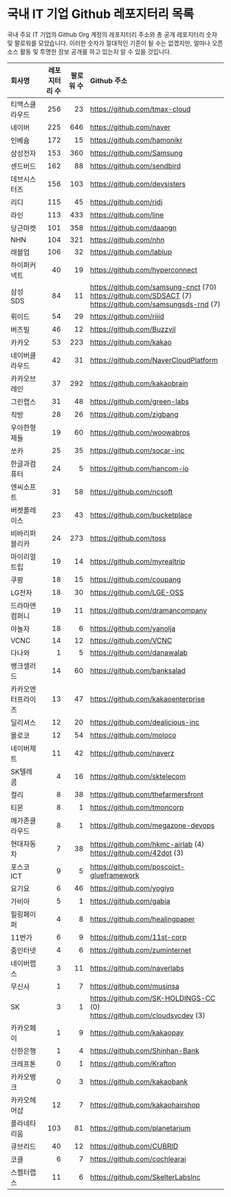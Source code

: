 # 국내 IT 기업 Github 레포지터리 목록
국내 주요 IT 기업의 Github Org 계정의 레포지터리 주소와 총 공개 레포지터리 숫자 및 팔로워를 모았습니다. 이러한 숫자가 절대적인 기준이 될 수는 없겠지만, 얼마나 오픈 소스 활동 및 투명한 정보 공개를 하고 있는지 알 수 있을 것입니다.

<!-- MARKDOWN_TABLE(GITHUB): START -->

| **회사명** | **레포지터리 수** | **팔로워 수** | **Github 주소** |
|:---|---:|---:|:---|
| 티맥스클라우드 | 256 | 23 | https://github.com/tmax-cloud |
| 네이버 | 225 | 646 | https://github.com/naver |
| 인베슘 | 172 | 15 | https://github.com/hamonikr |
| 삼성전자 | 153 | 360 | https://github.com/Samsung |
| 센드버드 | 162 | 88 | https://github.com/sendbird |
| 데브시스터즈 | 156 | 103 | https://github.com/devsisters |
| 리디 | 115 | 45 | https://github.com/ridi |
| 라인 | 113 | 433 | https://github.com/line |
| 당근마켓 | 101 | 358 | https://github.com/daangn |
| NHN | 104 | 321 | https://github.com/nhn |
| 래블업 | 106 | 32 | https://github.com/lablup |
| 하이퍼커넥트 | 40 | 19 | https://github.com/hyperconnect |
| 삼성SDS | 84 | 11 | https://github.com/samsung-cnct (70)<br />https://github.com/SDSACT (7)<br />https://github.com/samsungsds-rnd (7) |
| 뤼이드 | 54 | 29 | https://github.com/riiid |
| 버즈빌 | 46 | 12 | https://github.com/Buzzvil |
| 카카오 | 53 | 223 | https://github.com/kakao |
| 네이버클라우드 | 42 | 31 | https://github.com/NaverCloudPlatform |
| 카카오브레인 | 37 | 292 | https://github.com/kakaobrain |
| 그린랩스 | 31 | 48 | https://github.com/green-labs |
| 직방 | 28 | 26 | https://github.com/zigbang |
| 우아한형제들 | 19 | 60 | https://github.com/woowabros |
| 쏘카 | 25 | 35 | https://github.com/socar-inc |
| 한글과컴퓨터 | 24 | 5 | https://github.com/hancom-io |
| 엔씨소프트 | 31 | 58 | https://github.com/ncsoft |
| 버켓플레이스 | 23 | 43 | https://github.com/bucketplace |
| 비바리퍼블리카 | 24 | 273 | https://github.com/toss |
| 마이리얼트립 | 19 | 14 | https://github.com/myrealtrip |
| 쿠팡 | 18 | 15 | https://github.com/coupang |
| LG전자 | 18 | 30 | https://github.com/LGE-OSS |
| 드라마앤컴퍼니 | 19 | 11 | https://github.com/dramancompany |
| 야놀자 | 18 | 6 | https://github.com/yanolja |
| VCNC | 14 | 12 | https://github.com/VCNC |
| 다나와 | 1 | 5 | https://github.com/danawalab |
| 뱅크샐러드 | 14 | 60 | https://github.com/banksalad |
| 카카오엔터프라이즈 | 13 | 47 | https://github.com/kakaoenterprise |
| 딜리셔스 | 12 | 20 | https://github.com/dealicious-inc |
| 몰로코 | 12 | 54 | https://github.com/moloco |
| 네이버제트 | 11 | 42 | https://github.com/naverz |
| SK텔레콤 | 4 | 16 | https://github.com/sktelecom |
| 컬리 | 8 | 38 | https://github.com/thefarmersfront |
| 티몬 | 8 | 1 | https://github.com/tmoncorp |
| 메가존클라우드 | 8 | 1 | https://github.com/megazone-devops |
| 현대자동차 | 7 | 38 | https://github.com/hkmc-airlab (4)<br />https://github.com/42dot (3) |
| 포스코ICT | 9 | 5 | https://github.com/poscoict-glueframework |
| 요기요 | 6 | 46 | https://github.com/yogiyo |
| 가비아 | 5 | 1 | https://github.com/gabia |
| 힐링페이퍼 | 4 | 8 | https://github.com/healingpaper |
| 11번가 | 6 | 9 | https://github.com/11st-corp |
| 줌인터넷 | 4 | 6 | https://github.com/zuminternet |
| 네이버랩스 | 3 | 11 | https://github.com/naverlabs |
| 무신사 | 1 | 7 | https://github.com/musinsa |
| SK | 3 | 1 | https://github.com/SK-HOLDINGS-CC (0)<br />https://github.com/cloudsvcdev (3) |
| 카카오페이 | 1 | 9 | https://github.com/kakaopay |
| 신한은행 | 1 | 4 | https://github.com/Shinhan-Bank |
| 크레프톤 | 0 | 1 | https://github.com/Krafton |
| 카카오뱅크 | 0 | 3 | https://github.com/kakaobank |
| 카카오헤어샵 | 12 | 7 | https://github.com/kakaohairshop |
| 플라네타리움 | 103 | 81 | https://github.com/planetarium |
| 큐브리드 | 40 | 12 | https://github.com/CUBRID |
| 코클 | 6 | 7 | https://github.com/cochlearai |
| 스켈터랩스 | 11 | 6 | https://github.com/SkelterLabsInc |

<!-- MARKDOWN_TABLE(GITHUB): END -->
